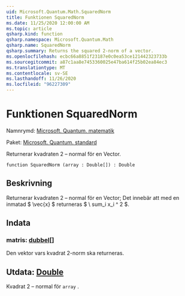 ```yaml
---
uid: Microsoft.Quantum.Math.SquaredNorm
title: Funktionen SquaredNorm
ms.date: 11/25/2020 12:00:00 AM
ms.topic: article
qsharp.kind: function
qsharp.namespace: Microsoft.Quantum.Math
qsharp.name: SquaredNorm
qsharp.summary: Returns the squared 2-norm of a vector.
ms.openlocfilehash: ecbc66a8851f23187e0c0ea53ce121442323733b
ms.sourcegitcommit: a87c1aa8e7453360025e47ba614f25b02ea84ec3
ms.translationtype: MT
ms.contentlocale: sv-SE
ms.lasthandoff: 11/26/2020
ms.locfileid: "96227309"
---
```

# <a name="squarednorm-function"></a>Funktionen SquaredNorm

Namnrymd: [Microsoft. Quantum. matematik](xref:Microsoft.Quantum.Math)

Paket: [Microsoft. Quantum. standard](https://nuget.org/packages/Microsoft.Quantum.Standard)


Returnerar kvadraten 2 – normal för en Vector.

```qsharp
function SquaredNorm (array : Double[]) : Double
```


## <a name="description"></a>Beskrivning

Returnerar kvadraten 2 – normal för en Vector; Det innebär att med en inmatad $ \vec{x} $ returneras $ \ sum_i x_i ^ 2 $.

## <a name="input"></a>Indata

### <a name="array--double"></a>matris: [dubbel](xref:microsoft.quantum.lang-ref.double)[]

Den vektor vars kvadrat 2-norm ska returneras.



## <a name="output--double"></a>Utdata: [Double](xref:microsoft.quantum.lang-ref.double)

Kvadrat 2 – normal för `array` .